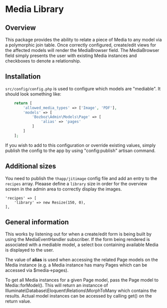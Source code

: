 # Media Library

## Overview

This package provides the ability to relate a piece of Media to any model via a polymorphic join table. Once correctly configured, create/edit views for the affected models will render the MediaBrowser field. The MediaBrowser field simply presents the user with existing Media instances and checkboxes to denote a relationship.

## Installation

`src/config/config.php` is used to configure which models are "mediable". It should look something like:

```php
	return [
		'allowed_media_types' => ['Image', 'PDF'],
		'models' => [
			'Bozboz\Admin\Models\Page' => [
				'alias' => 'pages'
			]
		]
	];
```

If you wish to add to this configuration or override existing values, simply publish the config to the app by using "config:publish" artisan command.

## Additional sizes

You need to publish the `thapp/jitimage` config file and add an entry to the `recipes` array. Pleaase define a `library` size in order for the overview screen in the admin area to correctly display the images.

```
'recipes' => [
	'library' => new Resize(150, 0),
],

```

## General information

This works by listening out for when a create/edit form is being built by using the MediaEventHandler subscriber. If the form being rendered is associated with a mediable model, a select box containing available Media is displayed to the user.

The value of **alias** is used when accessing the related Page models on the Media instance (e.g. a Media instance has many Pages which can be accessed via $media->pages).

To get all Media instances for a given Page model, pass the Page model to Media::forModel(). This will return an instancce of Illuminate\Database\Eloquent\Relations\MorphToMany which contains the results. Actual model instances can be accessed by calling get() on the return value.
